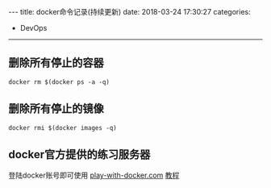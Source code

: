 ﻿﻿﻿﻿﻿﻿﻿﻿﻿﻿﻿---title: docker命令记录(持续更新)date: 2018-03-24 17:30:27categories:- DevOps---## 删除所有停止的容器```docker rm $(docker ps -a -q)```## 删除所有停止的镜像```docker rmi $(docker images -q)```<!--more-->## docker官方提供的练习服务器登陆docker账号即可使用[play-with-docker.com](https://labs.play-with-docker.com)[教程](https://training.play-with-docker.com)